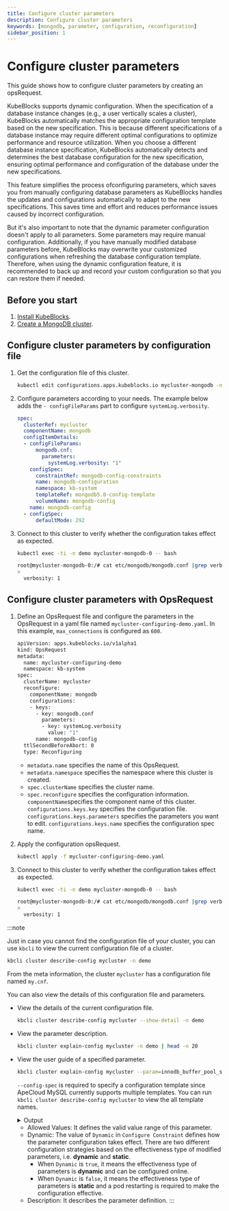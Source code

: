 ```yaml
---
title: Configure cluster parameters
description: Configure cluster parameters
keywords: [mongodb, parameter, configuration, reconfiguration]
sidebar_position: 1
---
```


# Configure cluster parameters

This guide shows how to configure cluster parameters by creating an opsRequest.

KubeBlocks supports dynamic configuration. When the specification of a database instance changes (e.g., a user vertically scales a cluster), KubeBlocks automatically matches the appropriate configuration template based on the new specification. This is because different specifications of a database instance may require different optimal configurations to optimize performance and resource utilization. When you choose a different database instance specification, KubeBlocks automatically detects and determines the best database configuration for the new specification, ensuring optimal performance and configuration of the database under the new specifications.

This feature simplifies the process ofconfiguring parameters, which saves you from manually configuring database parameters as KubeBlocks handles the updates and configurations automatically to adapt to the new specifications. This saves time and effort and reduces performance issues caused by incorrect configuration.

But it's also important to note that the dynamic parameter configuration doesn't apply to all parameters. Some parameters may require manual configuration. Additionally, if you have manually modified database parameters before, KubeBlocks may overwrite your customized configurations when refreshing the database configuration template. Therefore, when using the dynamic configuration feature, it is recommended to back up and record your custom configuration so that you can restore them if needed.

## Before you start

1. [Install KubeBlocks](./../../installation/install-with-helm/install-kubeblocks-with-helm.md).
2. [Create a MongoDB cluster](./../cluster-management/create-and-connect-to-a-mongodb-cluster.md#create-a-mongodb-cluster).

## Configure cluster parameters by configuration file

1. Get the configuration file of this cluster.

   ```bash
   kubectl edit configurations.apps.kubeblocks.io mycluster-mongodb -n demo
   ```

2. Configure parameters according to your needs. The example below adds the `- configFileParams` part to configure `systemLog.verbosity`.

   ```yaml
   spec:
     clusterRef: mycluster
     componentName: mongodb
     configItemDetails:
     - configFileParams:
         mongodb.cnf:
           parameters:
             systemLog.verbosity: "1"
       configSpec:
         constraintRef: mongodb-config-constraints
         name: mongodb-configuration
         namespace: kb-system
         templateRef: mongodb5.0-config-template
         volumeName: mongodb-config
       name: mongodb-config
     - configSpec:
         defaultMode: 292
   ```

3. Connect to this cluster to verify whether the configuration takes effect as expected.

      ```bash
      kubectl exec -ti -n demo mycluster-mongodb-0 -- bash

      root@mycluster-mongodb-0:/# cat etc/mongodb/mongodb.conf |grep verbosity
      >
        verbosity: 1
      ```

## Configure cluster parameters with OpsRequest

1. Define an OpsRequest file and configure the parameters in the OpsRequest in a yaml file named `mycluster-configuring-demo.yaml`. In this example, `max_connections` is configured as `600`.

   ```bash
   apiVersion: apps.kubeblocks.io/v1alpha1
   kind: OpsRequest
   metadata:
     name: mycluster-configuring-demo
     namespace: kb-system
   spec:
     clusterName: mycluster
     reconfigure:
       componentName: mongodb
       configurations:
       - keys:
         - key: mongodb.conf
           parameters:
           - key: systemLog.verbosity
             value: "1"
         name: mongodb-config
     ttlSecondBeforeAbort: 0
     type: Reconfiguring
   ```

   * `metadata.name` specifies the name of this OpsRequest.
   * `metadata.namespace` specifies the namespace where this cluster is created.
   * `spec.clusterName` specifies the cluster name.
   * `spec.reconfigure` specifies the configuration information. `componentName`specifies the component name of this cluster. `configurations.keys.key` specifies the configuration file. `configurations.keys.parameters` specifies the parameters you want to edit. `configurations.keys.name` specifies the configuration spec name.

2. Apply the configuration opsRequest.

   ```bash
   kubectl apply -f mycluster-configuring-demo.yaml
   ```

3. Connect to this cluster to verify whether the configuration takes effect as expected.

      ```bash
      kubectl exec -ti -n demo mycluster-mongodb-0 -- bash

      root@mycluster-mongodb-0:/# cat etc/mongodb/mongodb.conf |grep verbosity
      >
        verbosity: 1
      ```

:::note

Just in case you cannot find the configuration file of your cluster, you can use `kbcli` to view the current configuration file of a cluster.

```bash
kbcli cluster describe-config mycluster -n demo
```

From the meta information, the cluster `mycluster` has a configuration file named `my.cnf`.

You can also view the details of this configuration file and parameters.

* View the details of the current configuration file.

   ```bash
   kbcli cluster describe-config mycluster --show-detail -n demo
   ```

* View the parameter description.

  ```bash
  kbcli cluster explain-config mycluster -n demo | head -n 20
  ```

* View the user guide of a specified parameter.
  
  ```bash
  kbcli cluster explain-config mycluster --param=innodb_buffer_pool_size --config-spec=mysql-consensusset-config -n demo
  ```

  `--config-spec` is required to specify a configuration template since ApeCloud MySQL currently supports multiple templates. You can run `kbcli cluster describe-config mycluster` to view the all template names.

  <details>

  <summary>Output</summary>

  ```bash
  template meta:
    ConfigSpec: mysql-consensusset-config        ComponentName: mysql        ClusterName: mycluster

  Configure Constraint:
    Parameter Name:     innodb_buffer_pool_size
    Allowed Values:     [5242880-18446744073709552000]
    Scope:              Global
    Dynamic:            false
    Type:               integer
    Description:        The size in bytes of the memory buffer innodb uses to cache data and indexes of its tables  
  ```
  
  </details>

  * Allowed Values: It defines the valid value range of this parameter.
  * Dynamic: The value of `Dynamic` in `Configure Constraint` defines how the parameter configuration takes effect. There are two different configuration strategies based on the effectiveness type of modified parameters, i.e. **dynamic** and **static**.
    * When `Dynamic` is `true`, it means the effectiveness type of parameters is **dynamic** and can be configured online.
    * When `Dynamic` is `false`, it means the effectiveness type of parameters is **static** and a pod restarting is required to make the configuration effective.
  * Description: It describes the parameter definition.
:::

